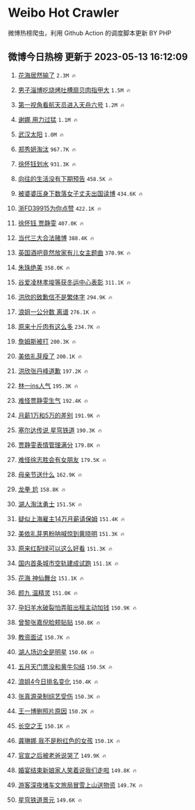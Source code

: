 # Weibo Hot Crawler 



微博热榜爬虫，利用 Github Action 的调度脚本更新 BY PHP 


## 微博今日热榜 更新于 2023-05-13 16:12:09 
1. [花海居然输了](https://s.weibo.com/weibo?q=%E8%8A%B1%E6%B5%B7%E5%B1%85%E7%84%B6%E8%BE%93%E4%BA%86&t=31&band_rank=1&Refer=top) `2.3M 🔥` 

1. [男子淄博吃烧烤吐槽扇贝肉指甲大](https://s.weibo.com/weibo?q=%23%E7%94%B7%E5%AD%90%E6%B7%84%E5%8D%9A%E5%90%83%E7%83%A7%E7%83%A4%E5%90%90%E6%A7%BD%E6%89%87%E8%B4%9D%E8%82%89%E6%8C%87%E7%94%B2%E5%A4%A7%23&t=31&band_rank=2&Refer=top) `1.5M 🔥` 

1. [第一视角看航天员进入天舟六号](https://s.weibo.com/weibo?q=%23%E7%AC%AC%E4%B8%80%E8%A7%86%E8%A7%92%E7%9C%8B%E8%88%AA%E5%A4%A9%E5%91%98%E8%BF%9B%E5%85%A5%E5%A4%A9%E8%88%9F%E5%85%AD%E5%8F%B7%23&t=31&band_rank=3&Refer=top) `1.2M 🔥` 

1. [谢娜 用力过猛](https://s.weibo.com/weibo?q=%E8%B0%A2%E5%A8%9C%20%E7%94%A8%E5%8A%9B%E8%BF%87%E7%8C%9B&t=31&band_rank=4&Refer=top) `1.1M 🔥` 

1. [武汉太阳](https://s.weibo.com/weibo?q=%E6%AD%A6%E6%B1%89%E5%A4%AA%E9%98%B3&t=31&band_rank=5&Refer=top) `1.0M 🔥` 

1. [郑秀妍淘汰](https://s.weibo.com/weibo?q=%23%E9%83%91%E7%A7%80%E5%A6%8D%E6%B7%98%E6%B1%B0%23&t=31&band_rank=6&Refer=top) `967.7K 🔥` 

1. [徐怀钰划水](https://s.weibo.com/weibo?q=%23%E5%BE%90%E6%80%80%E9%92%B0%E5%88%92%E6%B0%B4%23&t=31&band_rank=7&Refer=top) `931.3K 🔥` 

1. [向往的生活没有下期预告](https://s.weibo.com/weibo?q=%23%E5%90%91%E5%BE%80%E7%9A%84%E7%94%9F%E6%B4%BB%E6%B2%A1%E6%9C%89%E4%B8%8B%E6%9C%9F%E9%A2%84%E5%91%8A%23&t=31&band_rank=8&Refer=top) `458.5K 🔥` 

1. [被婆婆压身下数落女子丈夫出国读博](https://s.weibo.com/weibo?q=%23%E8%A2%AB%E5%A9%86%E5%A9%86%E5%8E%8B%E8%BA%AB%E4%B8%8B%E6%95%B0%E8%90%BD%E5%A5%B3%E5%AD%90%E4%B8%88%E5%A4%AB%E5%87%BA%E5%9B%BD%E8%AF%BB%E5%8D%9A%23&t=31&band_rank=9&Refer=top) `434.6K 🔥` 

1. [浙FD39915为你点赞](https://s.weibo.com/weibo?q=%23%E6%B5%99FD39915%E4%B8%BA%E4%BD%A0%E7%82%B9%E8%B5%9E%23&t=31&band_rank=10&Refer=top) `422.1K 🔥` 

1. [徐怀钰 贾静雯](https://s.weibo.com/weibo?q=%E5%BE%90%E6%80%80%E9%92%B0%20%E8%B4%BE%E9%9D%99%E9%9B%AF&t=31&band_rank=11&Refer=top) `407.0K 🔥` 

1. [当代三大合法赌博](https://s.weibo.com/weibo?q=%23%E5%BD%93%E4%BB%A3%E4%B8%89%E5%A4%A7%E5%90%88%E6%B3%95%E8%B5%8C%E5%8D%9A%23&t=31&band_rank=12&Refer=top) `388.4K 🔥` 

1. [英国酒吧竟然放家有儿女主题曲](https://s.weibo.com/weibo?q=%23%E8%8B%B1%E5%9B%BD%E9%85%92%E5%90%A7%E7%AB%9F%E7%84%B6%E6%94%BE%E5%AE%B6%E6%9C%89%E5%84%BF%E5%A5%B3%E4%B8%BB%E9%A2%98%E6%9B%B2%23&t=31&band_rank=13&Refer=top) `370.9K 🔥` 

1. [朱珠绝美](https://s.weibo.com/weibo?q=%E6%9C%B1%E7%8F%A0%E7%BB%9D%E7%BE%8E&t=31&band_rank=14&Refer=top) `358.0K 🔥` 

1. [谷爱凌林孝埈等获冬运中心表彰](https://s.weibo.com/weibo?q=%23%E8%B0%B7%E7%88%B1%E5%87%8C%E6%9E%97%E5%AD%9D%E5%9F%88%E7%AD%89%E8%8E%B7%E5%86%AC%E8%BF%90%E4%B8%AD%E5%BF%83%E8%A1%A8%E5%BD%B0%23&t=31&band_rank=15&Refer=top) `311.1K 🔥` 

1. [洪欣的致歉信不是繁体字](https://s.weibo.com/weibo?q=%23%E6%B4%AA%E6%AC%A3%E7%9A%84%E8%87%B4%E6%AD%89%E4%BF%A1%E4%B8%8D%E6%98%AF%E7%B9%81%E4%BD%93%E5%AD%97%23&t=31&band_rank=16&Refer=top) `294.9K 🔥` 

1. [浪姐一公分数 离谱](https://s.weibo.com/weibo?q=%E6%B5%AA%E5%A7%90%E4%B8%80%E5%85%AC%E5%88%86%E6%95%B0%20%E7%A6%BB%E8%B0%B1&t=31&band_rank=17&Refer=top) `276.1K 🔥` 

1. [原来十斤肉有这么多](https://s.weibo.com/weibo?q=%23%E5%8E%9F%E6%9D%A5%E5%8D%81%E6%96%A4%E8%82%89%E6%9C%89%E8%BF%99%E4%B9%88%E5%A4%9A%23&t=31&band_rank=18&Refer=top) `234.7K 🔥` 

1. [詹姆斯被打](https://s.weibo.com/weibo?q=%23%E8%A9%B9%E5%A7%86%E6%96%AF%E8%A2%AB%E6%89%93%23&t=31&band_rank=19&Refer=top) `200.3K 🔥` 

1. [美依礼芽瘦了](https://s.weibo.com/weibo?q=%23%E7%BE%8E%E4%BE%9D%E7%A4%BC%E8%8A%BD%E7%98%A6%E4%BA%86%23&t=31&band_rank=20&Refer=top) `200.1K 🔥` 

1. [洪欣张丹峰道歉](https://s.weibo.com/weibo?q=%23%E6%B4%AA%E6%AC%A3%E5%BC%A0%E4%B8%B9%E5%B3%B0%E9%81%93%E6%AD%89%23&t=31&band_rank=21&Refer=top) `197.2K 🔥` 

1. [林一ins人气](https://s.weibo.com/weibo?q=%E6%9E%97%E4%B8%80ins%E4%BA%BA%E6%B0%94&t=31&band_rank=22&Refer=top) `195.3K 🔥` 

1. [难怪贾静雯生气](https://s.weibo.com/weibo?q=%23%E9%9A%BE%E6%80%AA%E8%B4%BE%E9%9D%99%E9%9B%AF%E7%94%9F%E6%B0%94%23&t=31&band_rank=23&Refer=top) `192.4K 🔥` 

1. [月薪1万和5万的差别](https://s.weibo.com/weibo?q=%23%E6%9C%88%E8%96%AA1%E4%B8%87%E5%92%8C5%E4%B8%87%E7%9A%84%E5%B7%AE%E5%88%AB%23&t=31&band_rank=24&Refer=top) `191.9K 🔥` 

1. [塞尔达传说 星穹铁道](https://s.weibo.com/weibo?q=%E5%A1%9E%E5%B0%94%E8%BE%BE%E4%BC%A0%E8%AF%B4%20%E6%98%9F%E7%A9%B9%E9%93%81%E9%81%93&t=31&band_rank=25&Refer=top) `190.3K 🔥` 

1. [贾静雯表情管理满分](https://s.weibo.com/weibo?q=%E8%B4%BE%E9%9D%99%E9%9B%AF%E8%A1%A8%E6%83%85%E7%AE%A1%E7%90%86%E6%BB%A1%E5%88%86&t=31&band_rank=26&Refer=top) `179.8K 🔥` 

1. [难怪徐志胜会有女朋友](https://s.weibo.com/weibo?q=%23%E9%9A%BE%E6%80%AA%E5%BE%90%E5%BF%97%E8%83%9C%E4%BC%9A%E6%9C%89%E5%A5%B3%E6%9C%8B%E5%8F%8B%23&t=31&band_rank=27&Refer=top) `179.5K 🔥` 

1. [母亲节送什么](https://s.weibo.com/weibo?q=%E6%AF%8D%E4%BA%B2%E8%8A%82%E9%80%81%E4%BB%80%E4%B9%88&t=31&band_rank=28&Refer=top) `162.9K 🔥` 

1. [龙拳 尬](https://s.weibo.com/weibo?q=%E9%BE%99%E6%8B%B3%20%E5%B0%AC&t=31&band_rank=29&Refer=top) `158.8K 🔥` 

1. [湖人淘汰勇士](https://s.weibo.com/weibo?q=%23%E6%B9%96%E4%BA%BA%E6%B7%98%E6%B1%B0%E5%8B%87%E5%A3%AB%23&t=31&band_rank=30&Refer=top) `151.5K 🔥` 

1. [疑似上海雇主14万月薪请保姆](https://s.weibo.com/weibo?q=%23%E7%96%91%E4%BC%BC%E4%B8%8A%E6%B5%B7%E9%9B%87%E4%B8%BB14%E4%B8%87%E6%9C%88%E8%96%AA%E8%AF%B7%E4%BF%9D%E5%A7%86%23&t=31&band_rank=31&Refer=top) `151.4K 🔥` 

1. [美依礼芽男粉呐喊惊到黄晓明](https://s.weibo.com/weibo?q=%23%E7%BE%8E%E4%BE%9D%E7%A4%BC%E8%8A%BD%E7%94%B7%E7%B2%89%E5%91%90%E5%96%8A%E6%83%8A%E5%88%B0%E9%BB%84%E6%99%93%E6%98%8E%23&t=31&band_rank=32&Refer=top) `151.3K 🔥` 

1. [原来红配绿可以这么好看](https://s.weibo.com/weibo?q=%23%E5%8E%9F%E6%9D%A5%E7%BA%A2%E9%85%8D%E7%BB%BF%E5%8F%AF%E4%BB%A5%E8%BF%99%E4%B9%88%E5%A5%BD%E7%9C%8B%23&t=31&band_rank=33&Refer=top) `151.3K 🔥` 

1. [国内首条城市空轨建成试跑](https://s.weibo.com/weibo?q=%23%E5%9B%BD%E5%86%85%E9%A6%96%E6%9D%A1%E5%9F%8E%E5%B8%82%E7%A9%BA%E8%BD%A8%E5%BB%BA%E6%88%90%E8%AF%95%E8%B7%91%23&t=31&band_rank=34&Refer=top) `151.1K 🔥` 

1. [花海 神仙舞台](https://s.weibo.com/weibo?q=%E8%8A%B1%E6%B5%B7%20%E7%A5%9E%E4%BB%99%E8%88%9E%E5%8F%B0&t=31&band_rank=35&Refer=top) `151.1K 🔥` 

1. [颜九 温精灵](https://s.weibo.com/weibo?q=%E9%A2%9C%E4%B9%9D%20%E6%B8%A9%E7%B2%BE%E7%81%B5&t=31&band_rank=36&Refer=top) `151.0K 🔥` 

1. [孕妇羊水破裂怕弄脏出租主动加钱](https://s.weibo.com/weibo?q=%23%E5%AD%95%E5%A6%87%E7%BE%8A%E6%B0%B4%E7%A0%B4%E8%A3%82%E6%80%95%E5%BC%84%E8%84%8F%E5%87%BA%E7%A7%9F%E4%B8%BB%E5%8A%A8%E5%8A%A0%E9%92%B1%23&t=31&band_rank=37&Refer=top) `150.9K 🔥` 

1. [曾黎张嘉倪脸颊贴贴](https://s.weibo.com/weibo?q=%23%E6%9B%BE%E9%BB%8E%E5%BC%A0%E5%98%89%E5%80%AA%E8%84%B8%E9%A2%8A%E8%B4%B4%E8%B4%B4%23&t=31&band_rank=38&Refer=top) `150.8K 🔥` 

1. [教资面试](https://s.weibo.com/weibo?q=%E6%95%99%E8%B5%84%E9%9D%A2%E8%AF%95&t=31&band_rank=39&Refer=top) `150.7K 🔥` 

1. [湖人场边全是明星](https://s.weibo.com/weibo?q=%23%E6%B9%96%E4%BA%BA%E5%9C%BA%E8%BE%B9%E5%85%A8%E6%98%AF%E6%98%8E%E6%98%9F%23&t=31&band_rank=40&Refer=top) `150.6K 🔥` 

1. [五月天门票没和黄牛勾结](https://s.weibo.com/weibo?q=%23%E4%BA%94%E6%9C%88%E5%A4%A9%E9%97%A8%E7%A5%A8%E6%B2%A1%E5%92%8C%E9%BB%84%E7%89%9B%E5%8B%BE%E7%BB%93%23&t=31&band_rank=41&Refer=top) `150.5K 🔥` 

1. [浪姐4今日排名变化](https://s.weibo.com/weibo?q=%23%E6%B5%AA%E5%A7%904%E4%BB%8A%E6%97%A5%E6%8E%92%E5%90%8D%E5%8F%98%E5%8C%96%23&t=31&band_rank=42&Refer=top) `150.4K 🔥` 

1. [张真源录制综艺受伤](https://s.weibo.com/weibo?q=%23%E5%BC%A0%E7%9C%9F%E6%BA%90%E5%BD%95%E5%88%B6%E7%BB%BC%E8%89%BA%E5%8F%97%E4%BC%A4%23&t=31&band_rank=43&Refer=top) `150.3K 🔥` 

1. [王一博删照片原因](https://s.weibo.com/weibo?q=%23%E7%8E%8B%E4%B8%80%E5%8D%9A%E5%88%A0%E7%85%A7%E7%89%87%E5%8E%9F%E5%9B%A0%23&t=31&band_rank=44&Refer=top) `150.2K 🔥` 

1. [长空之王](https://s.weibo.com/weibo?q=%E9%95%BF%E7%A9%BA%E4%B9%8B%E7%8E%8B&t=31&band_rank=45&Refer=top) `150.1K 🔥` 

1. [龚琳娜 我不是粉红色的女孩](https://s.weibo.com/weibo?q=%E9%BE%9A%E7%90%B3%E5%A8%9C%20%E6%88%91%E4%B8%8D%E6%98%AF%E7%B2%89%E7%BA%A2%E8%89%B2%E7%9A%84%E5%A5%B3%E5%AD%A9&t=31&band_rank=46&Refer=top) `150.1K 🔥` 

1. [官宣之后被老爸说哭了](https://s.weibo.com/weibo?q=%23%E5%AE%98%E5%AE%A3%E4%B9%8B%E5%90%8E%E8%A2%AB%E8%80%81%E7%88%B8%E8%AF%B4%E5%93%AD%E4%BA%86%23&t=31&band_rank=47&Refer=top) `149.9K 🔥` 

1. [婚宴结束新娘家人笑着说我们走啦](https://s.weibo.com/weibo?q=%23%E5%A9%9A%E5%AE%B4%E7%BB%93%E6%9D%9F%E6%96%B0%E5%A8%98%E5%AE%B6%E4%BA%BA%E7%AC%91%E7%9D%80%E8%AF%B4%E6%88%91%E4%BB%AC%E8%B5%B0%E5%95%A6%23&t=31&band_rank=48&Refer=top) `149.8K 🔥` 

1. [游客深夜堵车文旅局冒雪上山送物资](https://s.weibo.com/weibo?q=%23%E6%B8%B8%E5%AE%A2%E6%B7%B1%E5%A4%9C%E5%A0%B5%E8%BD%A6%E6%96%87%E6%97%85%E5%B1%80%E5%86%92%E9%9B%AA%E4%B8%8A%E5%B1%B1%E9%80%81%E7%89%A9%E8%B5%84%23&t=31&band_rank=49&Refer=top) `149.7K 🔥` 

1. [星穹铁道景元](https://s.weibo.com/weibo?q=%23%E6%98%9F%E7%A9%B9%E9%93%81%E9%81%93%E6%99%AF%E5%85%83%23&t=31&band_rank=50&Refer=top) `149.6K 🔥` 

